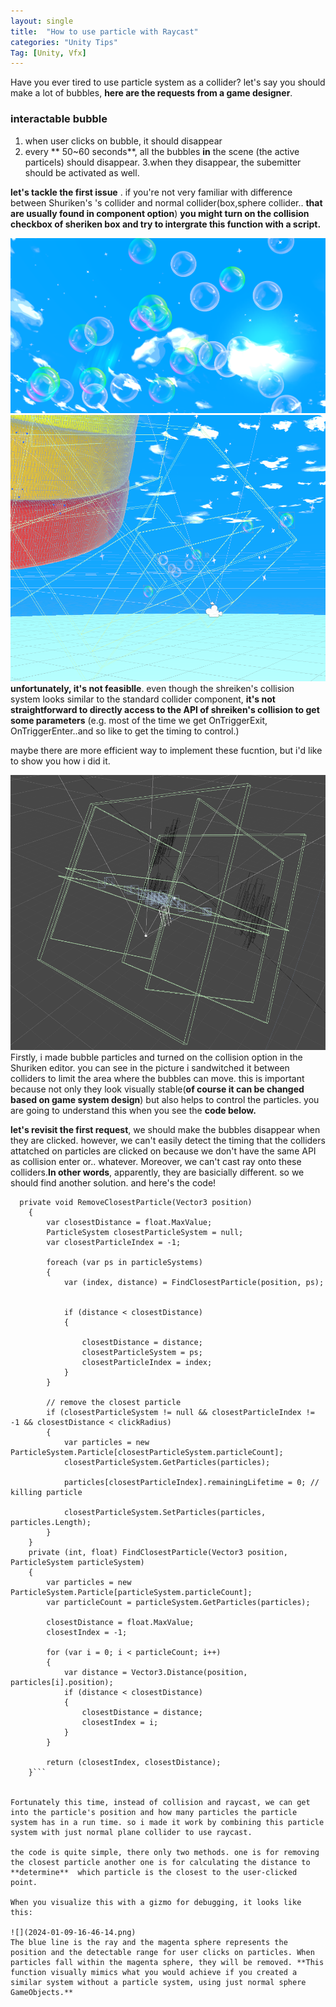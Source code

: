 ```yaml
---
layout: single
title:  "How to use particle with Raycast"
categories: "Unity Tips"
Tag: [Unity, Vfx]
---
```


Have you ever tired to use particle system as a collider?
let's say you should make a lot of bubbles,  **here are the requests from a game designer**.

### interactable bubble
1. when user clicks on bubble, it should disappear 
2. every ** 50~60 seconds**, all the bubbles **in** the scene (the active particels) should disappear. 
3.when they disappear, the subemitter should be activated as well. 


**let's tackle the first issue** .
if you're not very familiar with difference between Shuriken's 's collider and normal collider(box,sphere collider.. **that are usually found in component option**) **you might turn on the collision checkbox of sheriken box and try to intergrate this function with a script.**

![](2024-01-09-16-43-41.png)
![](2024-01-09-16-44-30.png)
**unfortunately, it's not feasiblle**. even though the shreiken's collision system looks similar to the standard collider component, **it's not straightforward to directly access to the API of shreiken's collision to get some parameters** (e.g. most of the time we get OnTriggerExit, OnTriggerEnter..and so like to get the timing to control.)


maybe there are more efficient way to implement these fucntion, but i'd like to show you how i did it.

![](2024-01-09-16-45-08.png)
Firstly, i made bubble particles and turned on the collision option in the Shuriken  editor. you can see in the picture i sandwitched it between colliders to limit the area where the bubbles can move. this is important because not only they look visually stable(**of course it can be changed based on game system design**) but also helps to control the particles. you are going to understand this when you see the **code below.** 

**let's revisit the first request**, we should make the bubbles disappear when they are clicked. however, we can't easily detect the timing that the colliders attatched on particles are clicked on because we don't have the same API as collision enter or.. whatever. Moreover, we can't cast ray onto these colliders.**In other words**, apparently, they are basicially different. so we should find another solution. and here's the code!

```
  private void RemoveClosestParticle(Vector3 position)
    {
        var closestDistance = float.MaxValue;
        ParticleSystem closestParticleSystem = null;
        var closestParticleIndex = -1;

        foreach (var ps in particleSystems)
        {
            var (index, distance) = FindClosestParticle(position, ps);

          
            if (distance < closestDistance)
            {
               
                closestDistance = distance;
                closestParticleSystem = ps;
                closestParticleIndex = index;
            }
        }

        // remove the closest particle
        if (closestParticleSystem != null && closestParticleIndex != -1 && closestDistance < clickRadius)
        {
            var particles = new ParticleSystem.Particle[closestParticleSystem.particleCount];
            closestParticleSystem.GetParticles(particles);

            particles[closestParticleIndex].remainingLifetime = 0; // killing particle

            closestParticleSystem.SetParticles(particles, particles.Length);
        }
    }
    private (int, float) FindClosestParticle(Vector3 position, ParticleSystem particleSystem)
    {
        var particles = new ParticleSystem.Particle[particleSystem.particleCount];
        var particleCount = particleSystem.GetParticles(particles);

        closestDistance = float.MaxValue;
        closestIndex = -1;

        for (var i = 0; i < particleCount; i++)
        {
            var distance = Vector3.Distance(position, particles[i].position);
            if (distance < closestDistance)
            {
                closestDistance = distance;
                closestIndex = i;
            }
        }

        return (closestIndex, closestDistance);
    }```


Fortunately this time, instead of collision and raycast, we can get into the particle's position and how many particles the particle system has in a run time. so i made it work by combining this particle system with just normal plane collider to use raycast.

the code is quite simple, there only two methods. one is for removing the closest particle another one is for calculating the distance to **determine**  which particle is the closest to the user-clicked point.  

When you visualize this with a gizmo for debugging, it looks like this:

![](2024-01-09-16-46-14.png)
The blue line is the ray and the magenta sphere represents the position and the detectable range for user clicks on particles. When particles fall within the magenta sphere, they will be removed. **This function visually mimics what you would achieve if you created a similar system without a particle system, using just normal sphere GameObjects.**